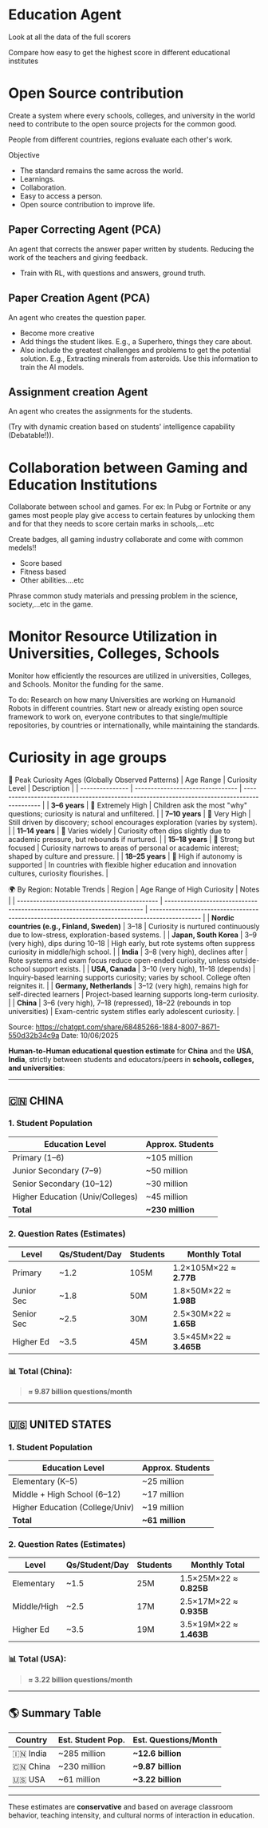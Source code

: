 # Education Agent 

Look at all the data of the full scorers

Compare how easy to get the highest score in different educational institutes 

# Open Source contribution

Create a system where every schools, colleges, and university in the world need to contribute to the open source projects for the common good.

People from different countries, regions evaluate each other's work.

Objective
- The standard remains the same across the world.
- Learnings.
- Collaboration.
- Easy to access a person.
- Open source contribution to improve life.

## Paper Correcting Agent (PCA)

An agent that corrects the answer paper written by students. Reducing the work of the teachers and giving feedback.

- Train with RL, with questions and answers, ground truth.

## Paper Creation Agent (PCA)

An agent who creates the question paper.

- Become more creative
- Add things the student likes. E.g., a Superhero, things they care about.
- Also include the greatest challenges and problems to get the potential solution. E.g., Extracting minerals from asteroids. Use this information to train the AI models.

## Assignment creation Agent

An agent who creates the assignments for the students.

(Try with dynamic creation based on students' intelligence capability (Debatable!)).

# Collaboration between Gaming and Education Institutions

Collaborate between school and games. For ex: In Pubg or Fortnite or any games most people play give access to certain features by unlocking them and for that they needs to score certain marks in schools,...etc

Create badges, all gaming industry collaborate and come with common medels!!

- Score based
- Fitness based
- Other abilities....etc

Phrase common study materials and pressing problem in the science, society,...etc in the game.

# Monitor Resource Utilization in Universities, Colleges, Schools

Monitor how efficiently the resources are utilized in universities, Colleges, and Schools. Monitor the funding for the same.

To do: Research on how many Universities are working on Humanoid Robots in different countries.
Start new or already existing open source framework to work on, everyone contributes to that single/multiple repositories, by countries or internationally, while maintaining the standards.

# Curiosity in age groups

🧠 Peak Curiosity Ages (Globally Observed Patterns)
| Age Range       | Curiosity Level                  | Description                                                                                  |
| --------------- | -------------------------------- | -------------------------------------------------------------------------------------------- |
| **3–6 years**   | 🌟 Extremely High                | Children ask the most "why" questions; curiosity is natural and unfiltered.                  |
| **7–10 years**  | 🌟 Very High                     | Still driven by discovery; school encourages exploration (varies by system).                 |
| **11–14 years** | 🔄 Varies widely                 | Curiosity often dips slightly due to academic pressure, but rebounds if nurtured.            |
| **15–18 years** | 🔄 Strong but focused            | Curiosity narrows to areas of personal or academic interest; shaped by culture and pressure. |
| **18–25 years** | 🌟 High if autonomy is supported | In countries with flexible higher education and innovation cultures, curiosity flourishes.   |


🌍 By Region: Notable Trends
| Region                                       | Age Range of High Curiosity                                             | Notes                                                                                          |
| -------------------------------------------- | ----------------------------------------------------------------------- | ---------------------------------------------------------------------------------------------- |
| **Nordic countries (e.g., Finland, Sweden)** | 3–18                                                                    | Curiosity is nurtured continuously due to low-stress, exploration-based systems.               |
| **Japan, South Korea**                       | 3–9 (very high), dips during 10–18                                      | High early, but rote systems often suppress curiosity in middle/high school.                   |
| **India**                                    | 3–8 (very high), declines after                                         | Rote systems and exam focus reduce open-ended curiosity, unless outside-school support exists. |
| **USA, Canada**                              | 3–10 (very high), 11–18 (depends)                                       | Inquiry-based learning supports curiosity; varies by school. College often reignites it.       |
| **Germany, Netherlands**                     | 3–12 (very high), remains high for self-directed learners               | Project-based learning supports long-term curiosity.                                           |
| **China**                                    | 3–6 (very high), 7–18 (repressed), 18–22 (rebounds in top universities) | Exam-centric system stifles early adolescent curiosity.                                        |

Source: https://chatgpt.com/share/68485266-1884-8007-8671-550d32b34c9a
Date: 10/06/2025

**Human-to-Human educational question estimate** for **China** and the **USA**, **India**, strictly between students and educators/peers in **schools, colleges, and universities**:

---

## 🇨🇳 CHINA

### 1. **Student Population**

| Education Level                  | Approx. Students  |
| -------------------------------- | ----------------- |
| Primary (1–6)                    | \~105 million     |
| Junior Secondary (7–9)           | \~50 million      |
| Senior Secondary (10–12)         | \~30 million      |
| Higher Education (Univ/Colleges) | \~45 million      |
| **Total**                        | **\~230 million** |

### 2. **Question Rates (Estimates)**

| Level      | Qs/Student/Day | Students | Monthly Total           |
| ---------- | -------------- | -------- | ----------------------- |
| Primary    | \~1.2          | 105M     | 1.2×105M×22 ≈ **2.77B** |
| Junior Sec | \~1.8          | 50M      | 1.8×50M×22 ≈ **1.98B**  |
| Senior Sec | \~2.5          | 30M      | 2.5×30M×22 ≈ **1.65B**  |
| Higher Ed  | \~3.5          | 45M      | 3.5×45M×22 ≈ **3.465B** |

### 📊 **Total (China)**:

> **≈ 9.87 billion questions/month**

---

## 🇺🇸 UNITED STATES

### 1. **Student Population**

| Education Level                 | Approx. Students |
| ------------------------------- | ---------------- |
| Elementary (K–5)                | \~25 million     |
| Middle + High School (6–12)     | \~17 million     |
| Higher Education (College/Univ) | \~19 million     |
| **Total**                       | **\~61 million** |

### 2. **Question Rates (Estimates)**

| Level       | Qs/Student/Day | Students | Monthly Total           |
| ----------- | -------------- | -------- | ----------------------- |
| Elementary  | \~1.5          | 25M      | 1.5×25M×22 ≈ **0.825B** |
| Middle/High | \~2.5          | 17M      | 2.5×17M×22 ≈ **0.935B** |
| Higher Ed   | \~3.5          | 19M      | 3.5×19M×22 ≈ **1.463B** |

### 📊 **Total (USA)**:

> **≈ 3.22 billion questions/month**

---

## 🌎 Summary Table

| Country    | Est. Student Pop. | Est. Questions/Month |
| ---------- | ----------------- | -------------------- |
| 🇮🇳 India | \~285 million     | **\~12.6 billion**   |
| 🇨🇳 China | \~230 million     | **\~9.87 billion**   |
| 🇺🇸 USA   | \~61 million      | **\~3.22 billion**   |

---

These estimates are **conservative** and based on average classroom behavior, teaching intensity, and cultural norms of interaction in education.

